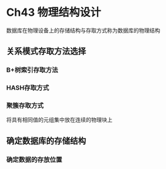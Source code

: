 # Ch43 物理结构设计
数据库在物理设备上的存储结构与存取方式称为数据库的物理结构

## 关系模式存取方法选择

### B+树索引存取方法

### HASH存取方式


### 聚簇存取方式
将具有相同值的元组集中放在连续的物理块上


## 确定数据库的存储结构

### 确定数据的存放位置
